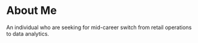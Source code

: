 # About Me
An individual who are seeking for mid-career switch from retail operations to data analytics. 
